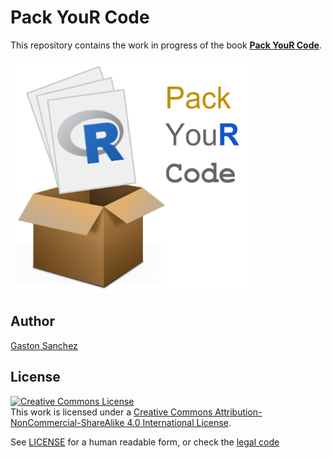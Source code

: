 # Pack YouR Code

This repository contains the work in progress of the book __[Pack YouR Code](http://www.gastonsanchez.com/packyourcode)__.

<a href="http://www.gastonsanchez.com/packyourcode" target="_blank"><img src="images/pack-your-code-logo.png" alt="cover image" height="375" width="380"></a>

## Author

[Gaston Sanchez](http://gastonsanchez.com)


## License

<a rel="license" href="http://creativecommons.org/licenses/by-nc-sa/4.0/"><img alt="Creative Commons License" style="border-width:0" src="https://i.creativecommons.org/l/by-nc-sa/4.0/88x31.png" /></a><br />This work is licensed under a <a rel="license" href="http://creativecommons.org/licenses/by-nc-sa/4.0/">Creative Commons Attribution-NonCommercial-ShareAlike 4.0 International License</a>.


See [LICENSE](./LICENSE) for a human readable form, or check the [legal code](https://creativecommons.org/licenses/by-nc-sa/4.0/legalcode)
